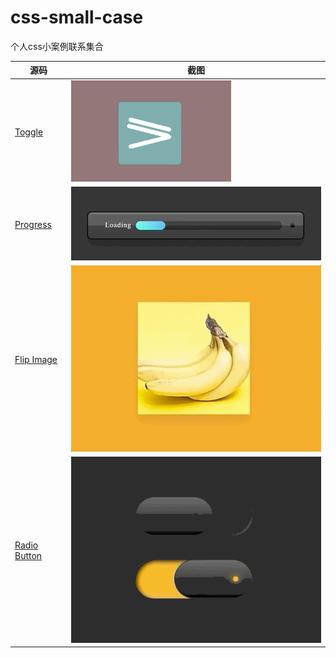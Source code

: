# css-small-case
个人css小案例联系集合

| 源码 | 截图 |
| ---- | ---- |
| [Toggle](https://github.com/dlgchg/css-small-case/blob/main/toggle.html) | ![](https://github.com/dlgchg/css-small-case/blob/main/gif/toggle.gif?raw=true) |
| [Progress](https://github.com/dlgchg/css-small-case/blob/main/progress.html) | ![](https://github.com/dlgchg/css-small-case/blob/main/gif/progress.gif?raw=true) |
| [Flip Image](https://github.com/dlgchg/css-small-case/blob/main/flipimage.html) | ![](https://github.com/dlgchg/css-small-case/blob/main/gif/flipimage.gif?raw=true) |
| [Radio Button](https://github.com/dlgchg/css-small-case/blob/main/radio.html) | ![](https://github.com/dlgchg/css-small-case/blob/main/gif/radio.gif?raw=true) |